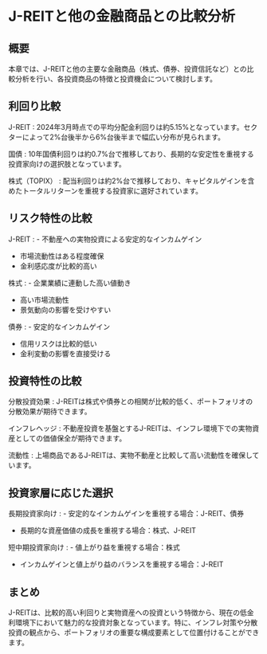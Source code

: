 # J-REITと他の金融商品との比較分析

## 概要

本章では、J-REITと他の主要な金融商品（株式、債券、投資信託など）との比較分析を行い、各投資商品の特徴と投資機会について検討します。

## 利回り比較

J-REIT
: 2024年3月時点での平均分配金利回りは約5.15%となっています。セクターによって2%台後半から6%台後半まで幅広い分布が見られます。

国債
: 10年国債利回りは約0.7%台で推移しており、長期的な安定性を重視する投資家向けの選択肢となっています。

株式（TOPIX）
: 配当利回りは約2%台で推移しており、キャピタルゲインを含めたトータルリターンを重視する投資家に選好されています。

## リスク特性の比較

J-REIT
: - 不動産への実物投資による安定的なインカムゲイン
- 市場流動性はある程度確保
- 金利感応度が比較的高い

株式
: - 企業業績に連動した高い値動き
- 高い市場流動性
- 景気動向の影響を受けやすい

債券
: - 安定的なインカムゲイン
- 信用リスクは比較的低い
- 金利変動の影響を直接受ける

## 投資特性の比較

分散投資効果
: J-REITは株式や債券との相関が比較的低く、ポートフォリオの分散効果が期待できます。

インフレヘッジ
: 不動産投資を基盤とするJ-REITは、インフレ環境下での実物資産としての価値保全が期待できます。

流動性
: 上場商品であるJ-REITは、実物不動産と比較して高い流動性を確保しています。

## 投資家層に応じた選択

長期投資家向け
: - 安定的なインカムゲインを重視する場合：J-REIT、債券
- 長期的な資産価値の成長を重視する場合：株式、J-REIT

短中期投資家向け
: - 値上がり益を重視する場合：株式
- インカムゲインと値上がり益のバランスを重視する場合：J-REIT

## まとめ

J-REITは、比較的高い利回りと実物資産への投資という特徴から、現在の低金利環境下において魅力的な投資対象となっています。特に、インフレ対策や分散投資の観点から、ポートフォリオの重要な構成要素として位置付けることができます。 